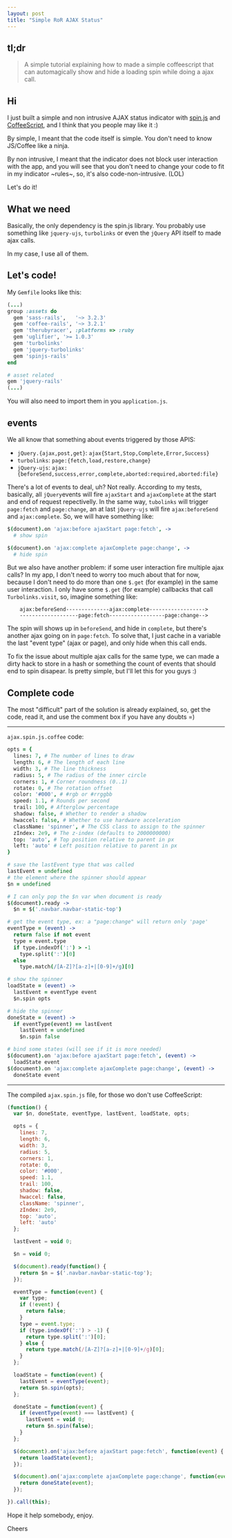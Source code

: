 ```yaml
---
layout: post
title: "Simple RoR AJAX Status"
---
```


## tl;dr

> A simple tutorial explaining how to made a simple coffeescript that can
automagically show and hide a loading spin while doing a ajax call.

## Hi

I just built a simple and non intrusive AJAX status indicator with [
spin.js](http://fgnass.github.com/spin.js/) and
[CoffeeScript](http://coffeescript.org), and I think that you people may like
it :)

By simple, I meant that the code itself is simple. You don't need to know JS/Coffee
like a ninja.

By non intrusive, I meant that the indicator does not block user interaction with the app,
and you will see that you don't need to change your code to fit in my indicator ~rules~, so,
it's also code-non-intrusive. (LOL)

Let's do it!

## What we need

Basically, the only dependency is the spin.js library. You probably use something
like `jquery-ujs`, `turbolinks` or even the `jQuery` API itself to made ajax calls.

In my case, I use all of them.

## Let's code!

My `Gemfile` looks like this:

```ruby
(...)
group :assets do
  gem 'sass-rails',   '~> 3.2.3'
  gem 'coffee-rails', '~> 3.2.1'
  gem 'therubyracer', :platforms => :ruby
  gem 'uglifier', '>= 1.0.3'
  gem 'turbolinks'
  gem 'jquery-turbolinks'
  gem 'spinjs-rails'
end

# asset related
gem 'jquery-rails'
(...)
```


You will also need to import them in you `application.js`.


## events

We all know that something about events triggered by those APIS:

- `jQuery.{ajax,post,get}`: `ajax{Start,Stop,Complete,Error,Success}`
- `turbolinks`: `page:{fetch,load,restore,change}`
- `jQuery-ujs`: `ajax:{beforeSend,success,error,complete,aborted:required,aborted:file}`

There's a lot of events to deal, uh? Not really.
According to my tests, basically, all `jQuery`events will fire `ajaxStart` and
`ajaxComplete` at the start and end of request repectivelly. In the same way, `tubolinks`
will trigger `page:fetch` and `page:change`, an at last `jQuery-ujs` will fire
`ajax:beforeSend` and `ajax:complete`. So, we will have something like:

```coffeescript
$(document).on 'ajax:before ajaxStart page:fetch', ->
  # show spin

$(document).on 'ajax:complete ajaxComplete page:change', ->
  # hide spin
```


But we also have another problem: if some user interaction fire multiple ajax calls?
In my app, I don't need to worry too much about that for now, because I don't need to
do more than one `$.get` (for example) in the same user interaction. I only have
some `$.get` (for example) callbacks that call `Turbolinks.visit`, so, imagine something like:


        ajax:beforeSend--------------ajax:complete------------------>
        -------------------page:fetch------------------page:change-->


The spin will shows up in `beforeSend`, and hide in `complete`, but there's another
ajax going on in `page:fetch`. To solve that, I just cache in a variable the
last "event type" (ajax or page), and only hide when this call ends.

To fix the issue about multiple ajax calls for the same type, we can made a dirty hack
to store in a hash or something the count of events that should end to spin disapear.
Is pretty simple, but I'll let this for you guys :)

## Complete code

The most "difficult" part of the solution is already explained, so, get the code,
read it, and use the comment box if you have any doubts =)

-----

`ajax.spin.js.coffee` code:

```coffeescript
opts = {
  lines: 7, # The number of lines to draw
  length: 6, # The length of each line
  width: 3, # The line thickness
  radius: 5, # The radius of the inner circle
  corners: 1, # Corner roundness (0..1)
  rotate: 0, # The rotation offset
  color: '#000', # #rgb or #rrggbb
  speed: 1.1, # Rounds per second
  trail: 100, # Afterglow percentage
  shadow: false, # Whether to render a shadow
  hwaccel: false, # Whether to use hardware acceleration
  className: 'spinner', # The CSS class to assign to the spinner
  zIndex: 2e9, # The z-index (defaults to 2000000000)
  top: 'auto', # Top position relative to parent in px
  left: 'auto' # Left position relative to parent in px
}

# save the lastEvent type that was called
lastEvent = undefined
# the element where the spinner should appear
$n = undefined

# I can only pop the $n var when document is ready
$(document).ready ->
  $n = $('.navbar.navbar-static-top')

# get the event type, ex: a "page:change" will return only 'page'
eventType = (event) ->
  return false if not event
  type = event.type
  if type.indexOf(':') > -1
    type.split(':')[0]
  else
    type.match(/[A-Z]?[a-z]+|[0-9]+/g)[0]

# show the spinner
loadState = (event) ->
  lastEvent = eventType event
  $n.spin opts

# hide the spinner
doneState = (event) ->
  if eventType(event) == lastEvent
    lastEvent = undefined
    $n.spin false

# bind some states (will see if it is more needed)
$(document).on 'ajax:before ajaxStart page:fetch', (event) ->
  loadState event
$(document).on 'ajax:complete ajaxComplete page:change', (event) ->
  doneState event
  ```

-------------

The compiled `ajax.spin.js` file, for those wo don't use CoffeeScript:

```js
(function() {
  var $n, doneState, eventType, lastEvent, loadState, opts;

  opts = {
    lines: 7,
    length: 6,
    width: 3,
    radius: 5,
    corners: 1,
    rotate: 0,
    color: '#000',
    speed: 1.1,
    trail: 100,
    shadow: false,
    hwaccel: false,
    className: 'spinner',
    zIndex: 2e9,
    top: 'auto',
    left: 'auto'
  };

  lastEvent = void 0;

  $n = void 0;

  $(document).ready(function() {
    return $n = $('.navbar.navbar-static-top');
  });

  eventType = function(event) {
    var type;
    if (!event) {
      return false;
    }
    type = event.type;
    if (type.indexOf(':') > -1) {
      return type.split(':')[0];
    } else {
      return type.match(/[A-Z]?[a-z]+|[0-9]+/g)[0];
    }
  };

  loadState = function(event) {
    lastEvent = eventType(event);
    return $n.spin(opts);
  };

  doneState = function(event) {
    if (eventType(event) === lastEvent) {
      lastEvent = void 0;
      return $n.spin(false);
    }
  };

  $(document).on('ajax:before ajaxStart page:fetch', function(event) {
    return loadState(event);
  });

  $(document).on('ajax:complete ajaxComplete page:change', function(event) {
    return doneState(event);
  });

}).call(this);
```

Hope it help somebody, enjoy.

Cheers
